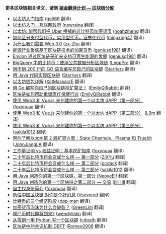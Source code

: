 **更多区块链相关译文，请到 [掘金翻译计划 — 区块链分舵](https://github.com/xitu/blockchain-miner)**

* [以太坊入门指南](https://juejin.im/post/5c1080fbe51d452b307969a3) ([gs666](https://github.com/gs666) 翻译)
* [以太坊入门：互联网政府](https://juejin.im/post/5c03c68851882551236eaa82) ([newraina](https://github.com/newraina) 翻译)
* [以太坊: 能帮我们把 Uber 换掉的非比特币加密货币](https://juejin.im/post/5bf3e32ee51d4532ff07a7de) ([noahziheng](https://github.com/noahziheng) 翻译)
* [如何区分支付型代币，实用型代币，证券化代币](https://juejin.im/post/5bf53b8f51882517172700c8) ([mingxing47](https://github.com/mingxing47) 翻译)
* [为什么我们需要 Web 3.0](https://juejin.im/post/5bb9ace16fb9a05cdf30a9a2) ([zx-Zhu](https://github.com/zx-Zhu) 翻译)
* [能源行业聚焦基于区块链技术的加密货币](https://juejin.im/post/5b47f4a9e51d45198a2eb75b) ([geniusq1981](https://github.com/geniusq1981) 翻译)
* [Envion 通过区块链采矿来支持可再生能源的发展](https://juejin.im/post/5b47f6c2e51d45191b611b09) ([geniusq1981](https://github.com/geniusq1981) 翻译)
* [BigQuery 中的比特币：使用公共数据分析区块链](https://juejin.im/post/5afc17b16fb9a07aaf35673a) ([LeopPro](https://github.com/LeopPro) 翻译)
* [用不到 200 行的 GO 语言编写您自己的区块链](https://juejin.im/post/5ad95b056fb9a07aa349cd41) ([Starriers](https://github.com/Starriers) 翻译)
* [用 Java 代码实现区块链](https://juejin.im/post/5ae57d9e6fb9a07ab83dcc03) ([Starriers](https://github.com/Starriers) 翻译)
* [以太坊钱包详解](https://juejin.im/post/5ae2942ff265da0b886d23df) ([XatMassacrE](https://github.com/XatMassacrE) 翻译)
* [用 Go 编写你自己的区块链挖矿算法！](https://juejin.im/post/5ad6d2ff51882579ef4f7cf0) ([EmilyQiRabbit](https://github.com/EmilyQiRabbit) 翻译)
* [区块链如何帮助重塑医疗保健行业](https://juejin.im/post/5ad449b56fb9a028c6762db5) ([EmilyQiRabbit](https://github.com/EmilyQiRabbit) 翻译)
* [使用 Web3 和 Vue.js 来创建你的第一个以太坊 dAPP（第一部分）](https://juejin.im/post/5aa7a8d2518825558805128d) ([foxxnuaa](https://github.com/foxxnuaa) 翻译)
* [使用 Web3 和 Vue.js 来创建你的第一个以太坊 dAPP（第二部分）](https://juejin.im/post/5aba0870f265da23a2292245) ([L9m](https://github.com/L9m) 翻译)
* [使用 Web3 和 Vue.js 来创建你的第一个以太坊 dAPP（第三部分）](https://juejin.im/post/5ac36e1f518825556a729c3f) ([sakila1012](https://github.com/sakila1012) 翻译)
* [带你了解以太坊第 2 层扩容方案：State Channels、Plasma 和 Truebit](https://juejin.im/post/5aa1f63c518825558804f85b) ([JohnJiangLA](https://github.com/JohnJiangLA) 翻译)
* [工作量证明 vs 权益证明：基本挖矿指南](https://juejin.im/post/5a9ded346fb9a028b617065a) ([foxxnuaa](https://github.com/foxxnuaa) 翻译)
* [二十年后比特币将会变成什么样 — 第一部分](https://juejin.im/post/5a1e9c2d6fb9a044fa19a036) ([ZiXYu](https://github.com/ZiXYu) 翻译)
* [二十年后比特币将会变成什么样 — 第二部分](https://juejin.im/post/5a955721f265da4e826377b6) ([pcdack](https://github.com/pcdack) 翻译)
* [二十年后比特币将会变成什么样 — 第三部分](https://juejin.im/post/5a9ce3715188255585070586) ([sakila1012](https://github.com/sakila1012) 翻译)
* [用 Java 创造你的第一个区块链，第一部分](https://juejin.im/post/5a8ed1d75188257a836c4218) ([NeoyeElf](https://github.com/NeoyeElf) 翻译)
* [用 Java 创造你的第一个区块链之第二部分 — 交易](https://juejin.im/post/5a940b116fb9a0633757587a) ([IllllllIIl](https://github.com/IllllllIIl) 翻译)
* [自主权身份简介](https://juejin.im/post/5a818d535188257a7f1da91b) ([foxxnuaa](https://github.com/foxxnuaa) 翻译)
* [低估中国区块链,对你是个好消息](https://juejin.im/post/5a7943e2f265da4e9d221119) ([Vsevorod](https://github.com/Vsevorod) 翻译)
* [比特币的三个经济阶段](https://juejin.im/post/5a61d5336fb9a01cb049667e) ([ppp-man](https://github.com/ppp-man) 翻译)
* [加密货币泡沫为什么会破裂？](https://juejin.im/post/5a28038351882561a20a5aed) ([GreenLim](https://github.com/GreenLim) 翻译)
* [僵尸币时代即将到来?](https://juejin.im/post/5a0e82315188252ae93a843a) ([wendylinlin](https://github.com/wendylinlin) 翻译)
* [从零到一用 Python 写一个区块链](https://juejin.im/entry/59faa0ed51882576ea3507de) ([cdpath](https://github.com/cdpath) 翻译)
* [区块链中的共识机制 DBFT](https://juejin.im/entry/59cba85ef265da06507542a4) ([Romeo0906](https://github.com/Romeo0906) 翻译)
